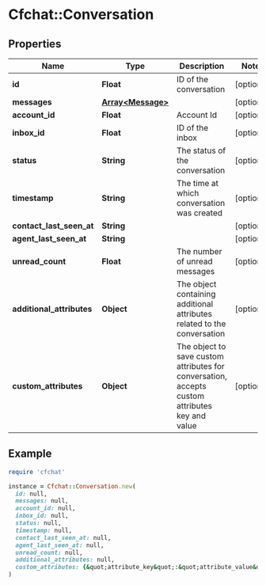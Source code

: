 # Cfchat::Conversation

## Properties

| Name | Type | Description | Notes |
| ---- | ---- | ----------- | ----- |
| **id** | **Float** | ID of the conversation | [optional] |
| **messages** | [**Array&lt;Message&gt;**](Message.md) |  | [optional] |
| **account_id** | **Float** | Account Id | [optional] |
| **inbox_id** | **Float** | ID of the inbox | [optional] |
| **status** | **String** | The status of the conversation | [optional] |
| **timestamp** | **String** | The time at which conversation was created | [optional] |
| **contact_last_seen_at** | **String** |  | [optional] |
| **agent_last_seen_at** | **String** |  | [optional] |
| **unread_count** | **Float** | The number of unread messages | [optional] |
| **additional_attributes** | **Object** | The object containing additional attributes related to the conversation | [optional] |
| **custom_attributes** | **Object** | The object to save custom attributes for conversation, accepts custom attributes key and value | [optional] |

## Example

```ruby
require 'cfchat'

instance = Cfchat::Conversation.new(
  id: null,
  messages: null,
  account_id: null,
  inbox_id: null,
  status: null,
  timestamp: null,
  contact_last_seen_at: null,
  agent_last_seen_at: null,
  unread_count: null,
  additional_attributes: null,
  custom_attributes: {&quot;attribute_key&quot;:&quot;attribute_value&quot;,&quot;priority_conversation_number&quot;:3}
)
```

